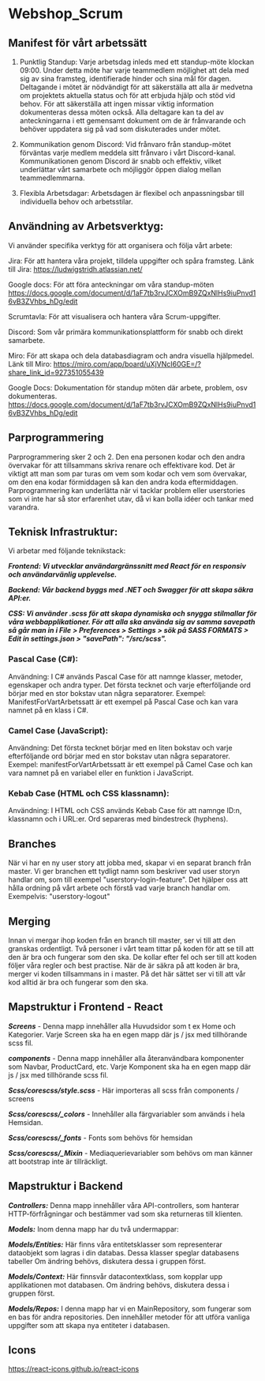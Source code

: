 # Webshop_Scrum

## Manifest för vårt arbetssätt ##


1. Punktlig Standup:
Varje arbetsdag inleds med ett standup-möte klockan 09:00. Under detta möte har varje teammedlem möjlighet att dela med sig av sina framsteg, identifierade hinder och sina mål för dagen. Deltagande i mötet är nödvändigt för att säkerställa att alla är medvetna om projektets aktuella status och för att erbjuda hjälp och stöd vid behov.
För att säkerställa att ingen missar viktig information dokumenteras dessa möten också. Alla deltagare kan ta del av anteckningarna i ett gemensamt dokument om de är frånvarande och behöver uppdatera sig på vad som diskuterades under mötet.

2. Kommunikation genom Discord:
Vid frånvaro från standup-mötet förväntas varje medlem meddela sitt frånvaro i vårt Discord-kanal. Kommunikationen genom Discord är snabb och effektiv, vilket underlättar vårt samarbete och möjliggör öppen dialog mellan teammedlemmarna.

3. Flexibla Arbetsdagar:
Arbetsdagen är flexibel och anpassningsbar till individuella behov och arbetsstilar.

## Användning av Arbetsverktyg: ##
Vi använder specifika verktyg för att organisera och följa vårt arbete:

Jira: För att hantera våra projekt, tilldela uppgifter och spåra framsteg.
Länk till Jira: https://ludwigstridh.atlassian.net/ 

Google docs: För att föra anteckningar om våra standup-möten
https://docs.google.com/document/d/1aF7tb3rvJCXOmB9ZQxNlHs9iuPnvd16vB3ZVhbs_hDg/edit

Scrumtavla: För att visualisera och hantera våra Scrum-uppgifter.

Discord: Som vår primära kommunikationsplattform för snabb och direkt samarbete.

Miro: För att skapa och dela databasdiagram och andra visuella hjälpmedel. 
Länk till Miro: https://miro.com/app/board/uXjVNcI60GE=/?share_link_id=927351055439

Google Docs: Dokumentation för standup möten där arbete, problem, osv dokumenteras.
https://docs.google.com/document/d/1aF7tb3rvJCXOmB9ZQxNlHs9iuPnvd16vB3ZVhbs_hDg/edit

## Parprogrammering ## 

Parprogrammering sker 2 och 2. Den ena personen kodar och den andra övervakar för att tillsammans skriva renare och effektivare kod. Det är viktigt att man som par turas om vem som kodar och vem som övervakar, om den ena kodar förmiddagen så kan den andra koda eftermiddagen. Parprogrammering kan underlätta när vi tacklar problem eller userstories som vi inte har så stor erfarenhet utav, då vi kan bolla idéer och tankar med varandra. 

## Teknisk Infrastruktur: ## 
Vi arbetar med följande teknikstack:

***Frontend: Vi utvecklar användargränssnitt med React för en responsiv och användarvänlig upplevelse.***

***Backend: Vår backend byggs med .NET och Swagger för att skapa säkra API:er.***

***CSS: Vi använder .scss för att skapa dynamiska och snygga stilmallar för våra webbapplikationer. För att alla ska använda sig av samma savepath så går man in i File > Preferences > Settings > sök på SASS FORMATS > Edit in settings.json > "savePath": "/src/scss".***

### Pascal Case (C#): ###

Användning: I C# används Pascal Case för att namnge klasser, metoder, egenskaper och andra typer. Det första tecknet och varje efterföljande ord börjar med en stor bokstav utan några separatorer.
Exempel: ManifestForVartArbetssatt är ett exempel på Pascal Case och kan vara namnet på en klass i C#.

### Camel Case (JavaScript): ###

Användning: Det första tecknet börjar med en liten bokstav och varje efterföljande ord börjar med en stor bokstav utan några separatorer.
Exempel: manifestForVartArbetssatt är ett exempel på Camel Case och kan vara namnet på en variabel eller en funktion i JavaScript.

### Kebab Case (HTML och CSS klassnamn): ###

Användning: I HTML och CSS används Kebab Case för att namnge ID:n, klassnamn och i URL:er. Ord separeras med bindestreck (hyphens).


## Branches ##
När vi har en ny user story att jobba med, skapar vi en separat branch från master. Vi ger branchen ett tydligt namn som beskriver vad user storyn handlar om, som till exempel "userstory-login-feature". Det hjälper oss att hålla ordning på vårt arbete och förstå vad varje branch handlar om. Exempelvis: "userstory-logout"

## Merging ##
Innan vi mergar ihop koden från en branch till master, ser vi till att den granskas ordentligt. Två personer i vårt team tittar på koden för att se till att den är bra och fungerar som den ska. De kollar efter fel och ser till att koden följer våra regler och best practise. När de är säkra på att koden är bra, merger vi koden tillsammans in i master. På det här sättet ser vi till att vår kod alltid är bra och fungerar som den ska.
## Mapstruktur i Frontend - React ##
***Screens*** - Denna mapp innehåller alla Huvudsidor som t ex Home och Kategorier. Varje Screen ska ha en egen mapp där js / jsx med tillhörande scss fil.

***components*** - Denna mapp innehåller alla återanvändbara komponenter som Navbar, ProductCard, etc. Varje Komponent ska ha en egen mapp där js / jsx med tillhörande scss fil.

***Scss/corescss/style.scss*** - Här importeras all scss från components / screens 

***Scss/corescss/_colors*** - Innehåller alla färgvariabler som används i hela Hemsidan.

***Scss/corescss/_fonts*** - Fonts som behövs för hemsidan

***Scss/corescss/_Mixin*** - Mediaquerievariabler som behövs om man känner att bootstrap inte är tillräckligt.

## Mapstruktur i Backend ##

***Controllers:*** Denna mapp innehåller våra API-controllers, som hanterar HTTP-förfrågningar och bestämmer vad som ska returneras till klienten.

***Models:*** Inom denna mapp har du två undermappar:

***Models/Entities:*** Här finns våra entitetsklasser som representerar dataobjekt som lagras i din databas. Dessa klasser speglar databasens tabeller Om ändring behövs, diskutera dessa i gruppen först.

***Models/Context:*** Här finnsvår datacontextklass, som kopplar upp applikationen mot databasen. Om ändring behövs, diskutera dessa i gruppen först.

***Models/Repos:*** I denna mapp har vi en MainRepository, som fungerar som en bas för andra repositories. Den innehåller metoder för att utföra vanliga uppgifter som att skapa nya entiteter i databasen.

## Icons ##
https://react-icons.github.io/react-icons


